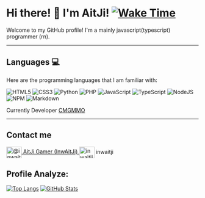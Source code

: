# Hi there! 🐾 I'm AitJi! [![Wake Time](https://wakatime.com/badge/user/8f1fec2f-7186-44c1-b5ed-fe095d0dd9f6.svg)](https://github.com/lnwaitji)
Welcome to my GitHub profile! I'm a mainly javascript(typescript) programmer (rn).
<hr>

## Languages 💻

Here are the programming languages that I am familiar with:

![HTML5](https://img.shields.io/badge/HTML-%23E34F26.svg?style=flat&logo=html5&logoColor=white)
![CSS3](https://img.shields.io/badge/CSS-%231572B6.svg?style=flat&logo=css3&logoColor=white) 
![Python](https://img.shields.io/badge/PYTHON-3670A0?style=flat&logo=python&logoColor=ffdd54) 
![PHP](https://img.shields.io/badge/PHP-%23777BB4.svg?style=flat&logo=php&logoColor=white) 
![JavaScript](https://img.shields.io/badge/JAVASCRIPT-%23323330.svg?style=flat&logo=javascript&logoColor=%23F7DF1E) 
![TypeScript](https://img.shields.io/badge/TYPESCRIPT-%23007ACC.svg?style=flat&logo=typescript&logoColor=white) 
![NodeJS](https://img.shields.io/badge/NODE.JS-6DA55F?style=flat&logo=node.js&logoColor=white) 
![NPM](https://img.shields.io/badge/NPM-%23000000.svg?style=flat&logo=npm&logoColor=white) 
![Markdown](https://img.shields.io/badge/MARKDOWN-%23000000.svg?style=flat&logo=markdown&logoColor=white) 

Currently Developer [CMGMMO](https://cmgmmo.vercel.app)
<hr>

## Contact me

<a href="https://www.youtube.com/c/@inwaitji" target="blank"><img align="center" src="https://raw.githubusercontent.com/rahuldkjain/github-profile-readme-generator/master/src/images/icons/Social/youtube.svg" alt="@inwaitji" height="30" width="40" /> AitJi Gamer (InwAitJi)
<a href="https://discord.com/invite/jPerpN98JX" target="blank"><img align="center" src="https://raw.githubusercontent.com/rahuldkjain/github-profile-readme-generator/master/src/images/icons/Social/discord.svg" alt="inwaitji" height="30" width="40" /></a> inwaitji


## Profile Analyze:

[![Top Langs](https://github-readme-stats.vercel.app/api/top-langs/?username=lnwaitji&layout=compact&theme=dracula)](https://github.com/lnwaitji)
[![GitHub Stats](https://github-readme-stats.vercel.app/api?username=lnwaitji&show_icons=true&theme=dracula)](https://github.com/lnwaitji)
